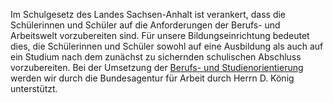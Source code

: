 Im Schulgesetz des Landes Sachsen-Anhalt ist verankert, dass die Schülerinnen und Schüler auf die Anforderungen der Berufs- und Arbeitswelt vorzubereiten sind. Für unsere Bildungseinrichtung bedeutet dies, die Schülerinnen und Schüler sowohl auf eine Ausbildung als auch auf ein Studium nach dem zunächst zu sichernden schulischen Abschluss vorzubereiten. Bei der Umsetzung der [Berufs- und Studienorientierung](https://www.gymnasium-stadtfeld.de/service-2/studien-und-berufsberatung/) werden wir durch die Bundesagentur für Arbeit durch Herrn D. König unterstützt.